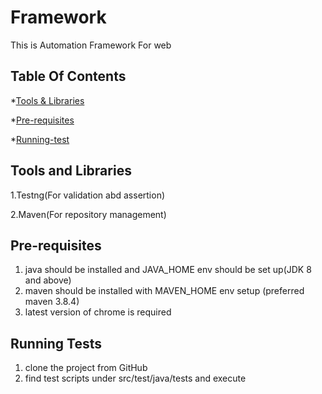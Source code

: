 # **Framework**

This is Automation Framework For web

## **Table Of Contents**

*[Tools & Libraries](#tools-and-libraries)

*[Pre-requisites](#pre-requisites)

*[Running-test](#running-scripts)
## Tools and Libraries <div id = "tools-and-libraries"/>

1.Testng(For validation abd assertion)

2.Maven(For repository management)

## Pre-requisites <div id = "pre-requisites"/>

1. java should be installed and JAVA_HOME env should be set up(JDK 8 and above)
2. maven should be installed with MAVEN_HOME env setup (preferred maven 3.8.4)
3. latest version of chrome is required

## Running Tests <div id = "running-scripts"/>

1. clone the project from GitHub
2. find test scripts under src/test/java/tests and execute